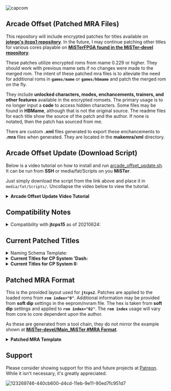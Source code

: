 ![capcom](https://user-images.githubusercontent.com/32810066/123269746-440cb600-d4cd-11eb-9e11-90ed7fc951d7.png)

## Arcade Offset (Patched MRA Files)

This repository will include encrypted patches for titles available on [**jotego's jtcps1 repository**](https://github.com/jotego/). In the future, I may continue patching other titles for various cores playable on [**MiSTerFPGA found in the MiSTer-devel repository**](https://github.com/MiSTer-devel).

These patches utilize encrypted roms from mame 0.229 or higher.  They should work with previous mame sets if no changes were made to the merged rom. The intent of these patched mra files is to alleviate the need for additional roms in **`games/mame`** or **`games/hbmame`** and patch the merged rom on the fly.

They include **unlocked characters, modes, enchancements, trainers, and other features** available in the encrypted romsets. The primary usage is to no longer input a **code** to access hidden characters. Some files may be found in **HBMame**, although that is not the original source. The readme files for each title show the source of the patch and the author. If none is notated, then the patch has sourced from me.

There are custom **.xml** files generated to export these enchancements to **.mra** files when generated. They are located in the **makemra/xml** directory.

## Arcade Offset Update (Download Script)

Below is a video tutorial on how to install and run [arcade_offset_update.sh](https://github.com/atrac17/Arcade_Offset/blob/main/arcade_offset_update.sh). It can be run from **SSH** or media/fat/Scripts on you **MiSTer**.

Just simply download the script from the link above and place it in `media/fat/Scripts/`. Uncollapse the video below to view the tutorial.

<details>
<summary>
<b>Arcade Offset Update Video Tutorial</b>
</summary>
<p>https://user-images.githubusercontent.com/32810066/123512934-2e77c780-d658-11eb-8707-8db9f5bfc89c.mp4</p>
</details>

## Compatibility Notes

<details>

<summary>Compatibility with <b>jtcps15</b> as of 20210624:</summary>

Currently, the **fourth button** has been eliminated in [**jotego's jtcps15 core**](https://github.com/jotego/jtbin/tree/master/mister/cps15) to fix an issue with [**Muscle Bomber Duo**](https://github.com/jotego/jtcps1/issues/99) as no officially released titles utilize more than three buttons on the hardware. 

Please use the core linked below separately in **Current Titles** if you wish to have full **6 button support** for ***Street Fighter Zero (CPS Changer 1.5, Japan 201218)***. If not, you will lose the input for `lk`/`B4`.

This will be addressed in the future.

</details>

## Current Patched Titles

<details>

<summary>Naming Schema Template:</summary>

| **No [ ]**| **[TE]**| **[Naming Schema]**|
|---------------|-------------|-------------|
| ***[Unlocked]*** | ***[Training Edition]***  | ***[Onslaught Edition], [Aesthetic Mod], [v1], Etc.*** |

</details>

<details>

<summary><b>Current Titles for CP System 'Dash:</b></summary>

| Title         | Core        | Information                  | Date Available: |
|---------------|-------------|------------------------------|-----------------|
[**Street Fighter Zero (CPS Changer 1.5, Japan 201218)**](https://github.com/atrac17/Arcade_Offset/blob/main/release/_Arcade%20Offset/_CP%20System%20'Dash/Street%20Fighter%20Zero%20(CPS%20Changer%201.5%2C%20Japan%20201218).mra) | [**JTCPS15**](https://github.com/jotego/jtbin/blob/master/mister/cps15/releases/jtcps15_20210604.rbf) | [**View Readme**](https://github.com/atrac17/Arcade_Offset/blob/main/readme/CP%20System%20'Dash/Street%20Fighter%20Zero%20(CPS%20Changer%201.5%2C%20Japan%20201218).md) | 20210624 |

</details>

<details>

<summary><b>Current Titles for CP System II:</b></summary>

| Title         | Core        | Information                  | Date Available: |
|---------------|-------------|------------------------------|-----------------|
[**Dimahoo (Euro 000121)**](https://github.com/atrac17/Arcade_Offset/blob/main/release/_Arcade%20Offset/_CP%20System%20II/_Unlocked/Dimahoo%20(Euro%20000121)%20%5BUnlocked%5D.mra) | JTCPS2 | [**View Readme**](https://github.com/atrac17/Arcade_Offset/blob/main/readme/CP%20System%20II/Dimahoo%20(Euro%20000121)%20%5BUnlocked%5D.md) | 20210624 |
[**Dimahoo (USA 000121)**](https://github.com/atrac17/Arcade_Offset/blob/main/release/_Arcade%20Offset/_CP%20System%20II/_Unlocked/Dimahoo%20%28USA%20000121%29%20%5BUnlocked%5D.mra) | JTCPS2 | [**View Readme**](https://github.com/atrac17/Arcade_Offset/blob/main/readme/CP%20System%20II/Dimahoo%20(USA%20000121)%20%5BUnlocked%5D.md) | 20210624 |
[**Great Mahou Daisakusen (Japan 000121)**](https://github.com/atrac17/Arcade_Offset/blob/main/release/_Arcade%20Offset/_CP%20System%20II/_Unlocked/Great%20Mahou%20Daisakusen%20%28Japan%20000121%29%20%5BUnlocked%5D.mra) | JTCPS2 | [**View Readme**](https://github.com/atrac17/Arcade_Offset/blob/main/readme/CP%20System%20II/Great%20Mahou%20Daisakusen%20(Japan%20000121)%20%5BUnlocked%5D.md) | 20210624 |
[**Marvel Super Heroes (Japan 951117)**](https://github.com/atrac17/Arcade_Offset/blob/main/release/_Arcade%20Offset/_CP%20System%20II/_Unlocked/Marvel%20Super%20Heroes%20(Japan%20951117)%20%5BUnlocked%5D.mra) | JTCPS2 | [**View Readme**](https://github.com/atrac17/Arcade_Offset/blob/main/readme/CP%20System%20II/Marvel%20Super%20Heroes%20(Japan%20951117)%20%5BUnlocked%5D.md) | 20210624 |
[**Marvel Super Heroes (USA 951117)**](https://github.com/atrac17/Arcade_Offset/blob/main/release/_Arcade%20Offset/_CP%20System%20II/_Unlocked/Marvel%20Super%20Heroes%20(USA%20951117)%20%5BUnlocked%5D.mra) | JTCPS2 | [**View Readme**](https://github.com/atrac17/Arcade_Offset/blob/main/readme/CP%20System%20II/Marvel%20Super%20Heroes%20(USA%20951117)%20%5BUnlocked%5D.md) | 20210624 |
[**Marvel Super Heroes Vs. Street Fighter (Japan 970707)**](https://github.com/atrac17/Arcade_Offset/blob/main/release/_Arcade%20Offset/_CP%20System%20II/_Unlocked/Marvel%20Super%20Heroes%20Vs.%20Street%20Fighter%20(Japan%20970707)%20%5BUnlocked%5D.mra) | JTCPS2 | [**View Readme**](https://github.com/atrac17/Arcade_Offset/blob/main/readme/CP%20System%20II/Marvel%20Super%20Heroes%20Vs.%20Street%20Fighter%20(Japan%20970707)%20%5BUnlocked%5D.md) | 20210624 |
[**Marvel Super Heroes Vs. Street Fighter (USA 970625)**](https://github.com/atrac17/Arcade_Offset/blob/main/release/_Arcade%20Offset/_CP%20System%20II/_Unlocked/Marvel%20Super%20Heroes%20Vs.%20Street%20Fighter%20(USA%20970625)%20%5BUnlocked%5D.mra) | JTCPS2 | [**View Readme**](https://github.com/atrac17/Arcade_Offset/blob/main/readme/CP%20System%20II/Marvel%20Super%20Heroes%20Vs.%20Street%20Fighter%20(USA%20970625)%20%5BUnlocked%5D.md) | 20210624 |
[**Marvel Vs. Capcom Clash of Super Heroes (Japan 980112) [Onslaught Edition]**](https://github.com/atrac17/Arcade_Offset/blob/main/release/_Arcade%20Offset/_CP%20System%20II/_Unlocked/Marvel%20Vs.%20Capcom%20Clash%20of%20Super%20Heroes%20(Japan%20980112)%20%5BOnslaught%20Edition%5D.mra) | JTCPS2 | [**View Readme**](https://github.com/atrac17/Arcade_Offset/blob/main/readme/CP%20System%20II/Marvel%20Vs.%20Capcom%20Clash%20of%20Super%20Heroes%20(Japan%20980112)%20%5BOnslaught%20Edition%5D.md) | 20210624 |
[**Marvel Vs. Capcom Clash of Super Heroes (USA 980112) [Onslaught Edition]**](https://github.com/atrac17/Arcade_Offset/blob/main/release/_Arcade%20Offset/_CP%20System%20II/_Unlocked/Marvel%20Vs.%20Capcom%20Clash%20of%20Super%20Heroes%20(USA%20980112)%20%5BOnslaught%20Edition%5D.mra) | JTCPS2 | [**View Readme**](https://github.com/atrac17/Arcade_Offset/blob/main/readme/CP%20System%20II/Marvel%20Vs.%20Capcom%20Clash%20of%20Super%20Heroes%20(USA%20980112)%20%5BOnslaught%20Edition%5D.md) | 20210624 |
[**Marvel Vs. Capcom Clash of Super Heroes (Japan 980123)**](https://github.com/atrac17/Arcade_Offset/blob/main/release/_Arcade%20Offset/_CP%20System%20II/_Unlocked/Marvel%20Vs.%20Capcom%20Clash%20of%20Super%20Heroes%20(Japan%20980123)%20%5BUnlocked%5D.mra) | JTCPS2 | [**View Readme**](https://github.com/atrac17/Arcade_Offset/blob/main/readme/CP%20System%20II/Marvel%20Vs.%20Capcom%20Clash%20of%20Super%20Heroes%20(Japan%20980123)%20%5BUnlocked%5D.md) | 20210624 |
[**Marvel Vs. Capcom Clash of Super Heroes (USA 980123)**](https://github.com/atrac17/Arcade_Offset/blob/main/release/_Arcade%20Offset/_CP%20System%20II/_Unlocked/Marvel%20Vs.%20Capcom%20Clash%20of%20Super%20Heroes%20(USA%20980123)%20%5BUnlocked%5D.mra) | JTCPS2 | [**View Readme**](https://github.com/atrac17/Arcade_Offset/blob/main/readme/CP%20System%20II/Marvel%20Vs.%20Capcom%20Clash%20of%20Super%20Heroes%20(USA%20980123)%20%5BUnlocked%5D.md) | 20210624 |
[**Progear (USA 010117, Second Loop)**](https://github.com/atrac17/Arcade_Offset/blob/main/release/_Arcade%20Offset/_CP%20System%20II/_Unlocked/Progear%20(USA%20010117%2C%20Second%20Loop)%20%5BUnlocked%5D.mra) | JTCPS2 | [**View Readme**](https://github.com/atrac17/Arcade_Offset/blob/main/readme/CP%20System%20II/Progear%20(USA%20010117%2C%20Second%20Loop)%20%5BUnlocked%5D.md) | 20210624 |
[**Progear no Arashi (Japan 010117, Second Loop)**](https://github.com/atrac17/Arcade_Offset/blob/main/release/_Arcade%20Offset/_CP%20System%20II/_Unlocked/Progear%20no%20Arashi%20(Japan%20010117%2C%20Second%20Loop)%20%5BUnlocked%5D.mra) | JTCPS2 | [**View Readme**](https://github.com/atrac17/Arcade_Offset/blob/main/readme/CP%20System%20II/Progear%20no%20Arashi%20(Japan%20010117%2C%20Second%20Loop)%20%5BUnlocked%5D.md) | 20210624 |
[**Progear Red Label Halfway to Hell (Japan 160117)**](https://github.com/atrac17/Arcade_Offset/blob/main/release/_Arcade%20Offset/_CP%20System%20II/Progear%20Red%20Label%20Halfway%20to%20Hell%20(Japan%20160117).mra) | JTCPS2 | [**View Readme**](https://github.com/atrac17/Arcade_Offset/blob/main/readme/CP%20System%20II/Progear%20Red%20Label%20Halfway%20to%20Hell%20(Japan%20160117).md) | 20210624 |
[**Street Fighter Alpha 2 (Euro 960229) [TE]**](https://github.com/atrac17/Arcade_Offset/blob/main/release/_Arcade%20Offset/_CP%20System%20II/_Training/Street%20Fighter%20Alpha%202%20(Euro%20960229)%20%5BTraining%20Edition%5D.mra) | JTCPS2 | [**View Readme**](https://github.com/atrac17/Arcade_Offset/blob/main/readme/CP%20System%20II/Street%20Fighter%20Alpha%202%20(Euro%20960229)%20%5BTraining%20Edition%5D.md) | 20210624 |
[**Street Fighter Alpha 2 (USA 960430) [TE]**](https://github.com/atrac17/Arcade_Offset/blob/main/release/_Arcade%20Offset/_CP%20System%20II/_Training/Street%20Fighter%20Alpha%202%20(USA%20960430)%20%5BTraining%20Edition%5D.mra) | JTCPS2 | [**View Readme**](https://github.com/atrac17/Arcade_Offset/blob/main/readme/CP%20System%20II/Street%20Fighter%20Alpha%202%20(USA%20960430)%20%5BTraining%20Edition%5D.md) | 20210624 |
[**Street Fighter Zero (Japan 950727) [v1]**](https://github.com/atrac17/Arcade_Offset/blob/main/release/_Arcade%20Offset/_CP%20System%20II/_Unlocked/Street%20Fighter%20Zero%20(Japan%20950727)%20%5BUnlocked%20v1%5D.mra) | JTCPS2 | [**View Readme**](https://github.com/atrac17/Arcade_Offset/blob/main/readme/CP%20System%20II/Street%20Fighter%20Zero%20(Japan%20950727)%20%5BUnlocked%20v1%5D.md) | 20210624 |
[**Street Fighter Zero 2 Alpha (Asia 960826)**](https://github.com/atrac17/Arcade_Offset/blob/main/release/_Arcade%20Offset/_CP%20System%20II/_Unlocked/Street%20Fighter%20Zero%202%20Alpha%20(Asia%20960826)%20%5BUnlocked%5D.mra) | JTCPS2 | [**View Readme**](https://github.com/atrac17/Arcade_Offset/blob/main/readme/CP%20System%20II/Street%20Fighter%20Zero%202%20Alpha%20(Asia%20960826)%20%5BUnlocked%5D.md) | 20210624 |
[**Street Fighter Zero 2 Alpha (Japan 960805)**](https://github.com/atrac17/Arcade_Offset/blob/main/release/_Arcade%20Offset/_CP%20System%20II/_Unlocked/Street%20Fighter%20Zero%202%20Alpha%20(Japan%20960805)%20%5BUnlocked%5D.mra) | JTCPS2 | [**View Readme**](https://github.com/atrac17/Arcade_Offset/blob/main/readme/CP%20System%20II/Street%20Fighter%20Zero%202%20Alpha%20(Japan%20960805)%20%5BUnlocked%5D.md) | 20210624 |
[**Street Fighter Zero 2 Alpha (USA 960813)**](https://github.com/atrac17/Arcade_Offset/blob/main/release/_Arcade%20Offset/_CP%20System%20II/_Unlocked/Street%20Fighter%20Zero%202%20Alpha%20(USA%20960813)%20%5BUnlocked%5D.mra) | JTCPS2 | [**View Readme**](https://github.com/atrac17/Arcade_Offset/blob/main/readme/CP%20System%20II/Street%20Fighter%20Zero%202%20Alpha%20(USA%20960813)%20%5BUnlocked%5D.md) | 20210624 |
[**Street Fighter Zero 3 (Japan 980629) [TE v1.1]**](https://github.com/atrac17/Arcade_Offset/blob/main/release/_Arcade%20Offset/_CP%20System%20II/_Training/Street%20Fighter%20Zero%203%20(Japan%20980629)%20%5BTraining%20Edition%20v1.1%5D.mra) | JTCPS2 | [**View Readme**](https://github.com/atrac17/Arcade_Offset/blob/main/readme/CP%20System%20II/Street%20Fighter%20Zero%203%20(Japan%20980629)%20%5BTraining%20Edition%20v1.1%5D.md) | 20210624 |
[**Street Fighter Zero 3 (Japan 980904)**](https://github.com/atrac17/Arcade_Offset/blob/main/release/_Arcade%20Offset/_CP%20System%20II/_Unlocked/Street%20Fighter%20Zero%203%20(Japan%20980904)%20%5BUnlocked%5D.mra) | JTCPS2 | [**View Readme**](https://github.com/atrac17/Arcade_Offset/blob/main/readme/CP%20System%20II/Street%20Fighter%20Zero%203%20(Japan%20980904)%20%5BUnlocked%5D.md) | 20210624 |
[**Super Street Fighter II The New Legacy (World 201113) [Beta v0.4]**](https://github.com/atrac17/Arcade_Offset/blob/main/release/_Arcade%20Offset/_CP%20System%20II/Super%20Street%20Fighter%20II%20The%20New%20Legacy%20(World%20201113)%20%5BBeta%20v0.4%5D.mra) | JTCPS2 | [**View Readme**](https://github.com/atrac17/Arcade_Offset/blob/main/readme/CP%20System%20II/Super%20Street%20Fighter%20II%20The%20New%20Legacy%20(World%20201113)%20%5BBeta%20v0.4%5D.md) | 20210624 |
[**Super Street Fighter II The New Legacy (World 210611) [Beta v0.5]**](https://github.com/atrac17/Arcade_Offset/blob/main/release/_Arcade%20Offset/_CP%20System%20II/Super%20Street%20Fighter%20II%20The%20New%20Legacy%20(World%20210611)%20%5BBeta%20v0.5%5D.mra) | JTCPS2 | [**View Readme**](https://github.com/atrac17/Arcade_Offset/blob/main/readme/CP%20System%20II/Super%20Street%20Fighter%20II%20The%20New%20Legacy%20(World%20210611)%20%5BBeta%20v0.5%5D.md) | 20210624 |
[**Super Street Fighter II Turbo (Asia 940223) [TE]**](https://github.com/atrac17/Arcade_Offset/blob/main/release/_Arcade%20Offset/_CP%20System%20II/_Training/Super%20Street%20Fighter%20II%20Turbo%20(Asia%20940223)%20%5BTraining%20Edition%5D.mra) | JTCPS2 | [**View Readme**](https://github.com/atrac17/Arcade_Offset/blob/main/readme/CP%20System%20II/Super%20Street%20Fighter%20II%20Turbo%20(Asia%20940223)%20%5BTraining%20Edition%5D.md) | 20210624 |
[**Super Street Fighter II X Grand Master Challenge (Japan 940223)**](https://github.com/atrac17/Arcade_Offset/blob/main/release/_Arcade%20Offset/_CP%20System%20II/_Unlocked/Super%20Street%20Fighter%20II%20X%20Grand%20Master%20Challenge%20(Japan%20940223)%20%5BFree%20Play%5D.mra) | JTCPS2 | [**View Readme**](https://github.com/atrac17/Arcade_Offset/blob/main/readme/CP%20System%20II/Super%20Street%20Fighter%20II%20X%20Grand%20Master%20Challenge%20(Japan%20940223)%20%5BFree%20Play%5D.md) | 20210624 |
[**Super Street Fighter II X Grand Master Challenge (Japan 940311)**](https://github.com/atrac17/Arcade_Offset/blob/main/release/_Arcade%20Offset/_CP%20System%20II/_Unlocked/Super%20Street%20Fighter%20II%20X%20Grand%20Master%20Challenge%20(Japan%20940311)%20%5BFree%20Play%5D.mra) | JTCPS2 | [**View Readme**](https://github.com/atrac17/Arcade_Offset/blob/main/readme/CP%20System%20II/Super%20Street%20Fighter%20II%20X%20Grand%20Master%20Challenge%20(Japan%20940311)%20%5BFree%20Play%5D.md) | 20210624 |
[**Vampire Savior The Lord of Vampire (Euro 970519) [AM v1.3]**](https://github.com/atrac17/Arcade_Offset/blob/main/release/_Arcade%20Offset/_CP%20System%20II/_Unlocked/Vampire%20Savior%20The%20Lord%20of%20Vampire%20(Euro%20970519)%20%5BAesthetic%20Mod%20v1.3%5D.mra) | JTCPS2 | [**View Readme**](https://github.com/atrac17/Arcade_Offset/blob/main/readme/CP%20System%20II/Vampire%20Savior%20The%20Lord%20of%20Vampire%20(Euro%20970519)%20%5BAesthetic%20Mod%20v1.3%5D.md) | 20210624 |
[**Darkstalkers Jedah's Damnation (Euro 970519) [AM v1.3]**](https://github.com/atrac17/Arcade_Offset/blob/main/release/_Arcade%20Offset/_CP%20System%20II/_Unlocked/Darkstalkers%20Jedahs%20Damnation%20(Euro%20970519)%20%5BAesthetic%20Mod%20v1.3%5D.mra) | JTCPS2 | [**View Readme**](https://github.com/atrac17/Arcade_Offset/blob/main/readme/CP%20System%20II/Darkstalkers%20Jedah's%20Damnation%20(Euro%20970519)%20%5BAesthetic%20Mod%20v1.3%5D.md) | 20210624 |
[**Vampire Savior The Lord of Vampire (Euro 970519) [AM v1.3 TE]**](https://github.com/atrac17/Arcade_Offset/blob/main/release/_Arcade%20Offset/_CP%20System%20II/_Training/Vampire%20Savior%20The%20Lord%20of%20Vampire%20(Euro%20970519)%20%5BAesthetic%20Mod%20v1.3%20Training%20Edition%5D.mra) | JTCPS2 | [**View Readme**](https://github.com/atrac17/Arcade_Offset/blob/main/readme/CP%20System%20II/Vampire%20Savior%20The%20Lord%20of%20Vampire%20(Euro%20970519)%20%5BAesthetic%20Mod%20v1.3%20Training%20Edition%5D.md) | 20210624 |
[**Vampire Savior The Lord of Vampire (Euro 970519) [TE]**](https://github.com/atrac17/Arcade_Offset/blob/main/release/_Arcade%20Offset/_CP%20System%20II/_Training/Vampire%20Savior%20The%20Lord%20of%20Vampire%20(Euro%20970519)%20%5BTraining%20Edition%5D.mra) | JTCPS2 | [**View Readme**](https://github.com/atrac17/Arcade_Offset/blob/main/readme/CP%20System%20II/Vampire%20Savior%20The%20Lord%20of%20Vampire%20(Euro%20970519)%20%5BTraining%20Edition%5D.md) | 20210624 |
[**Vampire Savior The Lord of Vampire (Euro 970519)**](https://github.com/atrac17/Arcade_Offset/blob/main/release/_Arcade%20Offset/_CP%20System%20II/_Unlocked/Vampire%20Savior%20The%20Lord%20of%20Vampire%20(Euro%20970519)%20%5BUnlocked%5D.mra) | JTCPS2 | [**View Readme**](https://github.com/atrac17/Arcade_Offset/blob/main/readme/CP%20System%20II/Vampire%20Savior%20The%20Lord%20of%20Vampire%20(Euro%20970519)%20%5BUnlocked%5D.md) | 20210624 |
[**X-Men Children of the Atom (Japan 941219)**](https://github.com/atrac17/Arcade_Offset/blob/main/release/_Arcade%20Offset/_CP%20System%20II/_Unlocked/X-Men%20Children%20of%20the%20Atom%20(Japan%20941219)%20%5BUnlocked%5D.mra) | JTCPS2 | [**View Readme**](https://github.com/atrac17/Arcade_Offset/blob/main/readme/CP%20System%20II/X-Men%20Children%20of%20the%20Atom%20(Japan%20941219)%20%5BUnlocked%5D.md) | 20210624 |
[**X-Men Children of the Atom (USA 941219)**](https://github.com/atrac17/Arcade_Offset/blob/main/release/_Arcade%20Offset/_CP%20System%20II/_Unlocked/X-Men%20Children%20of%20the%20Atom%20(USA%20941219)%20%5BUnlocked%5D.mra) | JTCPS2 | [**View Readme**](https://github.com/atrac17/Arcade_Offset/blob/main/readme/CP%20System%20II/X-Men%20Children%20of%20the%20Atom%20(USA%20941219)%20%5BUnlocked%5D.md) | 20210624 |

</details>

## Patched MRA Format

This is the provided layout used for **`jtcps2`**. Patches are applied to the loaded roms from **`rom index="0"`**. Additional information may be provided from **soft dip** settings in the eeprom/nvram file. The hex is taken from **soft dip** settings and applied to **`rom index="02"`**. The  **`rom index`** usage will vary from core to core dependent upon the author.

As these are generated from a tool chain, they do not mirror the example shown at [**MiSTer-devel/Main_MiSTer #MRA Format**](https://github.com/MiSTer-devel/Main_MiSTer/wiki/Arcade-Roms-and-MRA-files#mra-format).

<details>
        <summary><b>Patched MRA Template</b></summary>
<p>

```xml
        <misterromdescription>
            <about author=/>
            <name></name>
            <setname></setname>
            <rbf></rbf>
            <mameversion></mameversion>
            <year></year>
            <manufacturer></manufacturer>
            <players></players>
            <joystick></joystick>
            <rotation></rotation>
            <region></region>
            <platform></platform>
            <category></category>
            <catver></catver>
            <mraauthor></mraauthor>
            <rom index="0" zip="rom1.zip|rom2.zip" type="merged" md5="None" address="0x30000000">
                <part>
                Example encryption / configuration
                </part>
                <!-- example rom - starts at 0x0 -->
                <part name="example.00" crc="12345678"/>
                <!-- example rom - starts at 0x14 -->
                <part name="example.01" crc="91011121"/>
                <!-- Total 0x000000 bytes - 00000 kBytes -->
                <patch 0x0>"hex information"</patch>
            </rom>
            <rom index="1">
                <part>00=horizontal / 01=vertical / 02= 4-Way Joystick</part>
            </rom>
            <rom index="2">
                <part>"soft dip information"</part>
            </rom>
            <nvram index="2" size="128"/>
            <buttons names="B1,B2,B3,B4,B5,B6,Start,Coin,Core Credits" default="Y,X,B,A,L,R,Select,Start,-" count="6"/>
        </misterromdescription>
```

</p>
</details> 

## Support

Please consider showing support for this and future projects at [Patreon](https://www.patreon.com/atrac17). While it isn't necessary, it's greatly appreciated.

![123269746-440cb600-d4cd-11eb-9e11-90ed7fc951d7](https://user-images.githubusercontent.com/32810066/123511968-b529a600-d652-11eb-9cd5-ca45d16e81a5.png)
